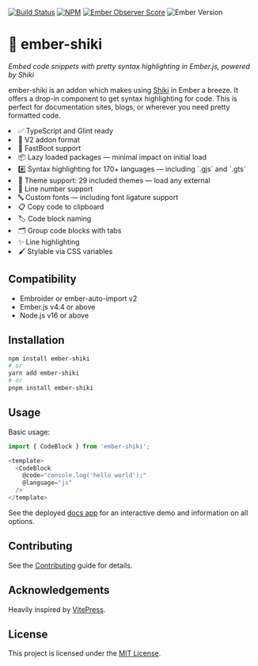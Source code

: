 [![Build Status][build-status-img]][build-status-link]
[![NPM][npm-badge-img]][npm-badge-link]
[![Ember Observer Score][ember-observer-badge]][ember-observer-url]
![Ember Version][ember-version]

# 🌈 ember-shiki

_Embed code snippets with pretty syntax highlighting in Ember.js, powered by Shiki_

[build-status-img]: https://github.com/IgnaceMaes/ember-shiki/workflows/CI/badge.svg
[build-status-link]: https://github.com/IgnaceMaes/ember-shiki
[npm-badge-img]: https://badge.fury.io/js/ember-shiki.svg
[npm-badge-link]: http://badge.fury.io/js/ember-shiki
[ember-observer-badge]: http://emberobserver.com/badges/ember-shiki.svg
[ember-observer-url]: http://emberobserver.com/addons/ember-shiki
[ember-version]: https://img.shields.io/badge/Ember-4.4+-brightgreen.svg

ember-shiki is an addon which makes using [Shiki](https://github.com/shikijs/shiki) in Ember a breeze. It offers a drop-in component to get syntax highlighting for code. This is perfect for documentation sites, blogs, or wherever you need pretty formatted code.

<li>
  ✅ TypeScript and Glint ready
</li>
<li>
  🧵 V2 addon format
</li>
<li>
  🚀 FastBoot support
</li>
<li>
  📦 Lazy loaded packages &mdash; minimal impact on initial load
</li>
<li>
  #️⃣ Syntax highlighting for 170+ languages &mdash; including `.gjs` and
  `.gts`
</li>
<li>
  🎨 Theme support: 29 included themes &mdash; load any external
</li>
<li>
  🔢 Line number support
</li>
<li>
  🔤 Custom fonts &mdash; including font ligature support
</li>
<li>
  📋 Copy code to clipboard
</li>
<li>
  🏷️ Code block naming
</li>
<li>
  🗂️ Group code blocks with tabs
</li>
<li>
  ✨ Line highlighting
</li>
<li>
  🖌️ Stylable via CSS variables
</li>

## Compatibility

- Embroider or ember-auto-import v2
- Ember.js v4.4 or above
- Node.js v16 or above

## Installation

```sh
npm install ember-shiki
# or
yarn add ember-shiki
# or
pnpm install ember-shiki
```

## Usage

Basic usage:

```js
import { CodeBlock } from 'ember-shiki';

<template>
  <CodeBlock
    @code="console.log('hello world');"
    @language="js"
  />
</template>
```

See the deployed [docs app](https://ember-shiki.pages.dev/) for an interactive demo and information on all options.

## Contributing

See the [Contributing](CONTRIBUTING.md) guide for details.

## Acknowledgements

Heavily inspired by [VitePress](https://github.com/vuejs/vitepress).

## License

This project is licensed under the [MIT License](LICENSE.md).
